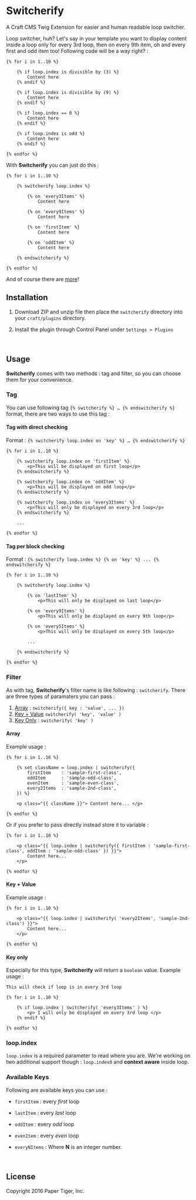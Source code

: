 # Switcherify

A Craft CMS Twig Extension for easier and human readable loop switcher. 

Loop switcher, huh? Let's say in your template you want to display content inside a loop only for every 3rd loop, then on every 9th item, oh and every first and odd item too! Following code will be a way right? :

```Twig
{% for i in 1..10 %}

	{% if loop.index is divisible by (3) %}
		Content here
	{% endif %}
	
	{% if loop.index is divisible by (9) %}
		Content here
	{% endif %}
	
	{% if loop.index == 0 %}
		Content here
	{% endif %}
	
	{% if loop.index is odd %}
		Content here
	{% endif %}
	
{% endfor %}
```

With **Switcherify** you can just do this :

```Twig
{% for i in 1..10 %}

	{% switcherify loop.index %}

		{% on 'every3Items' %}
			Content here

		{% on 'every9Items' %}
			Content here

		{% on 'firstItem' %}
			Content here
			
		{% on 'oddItem' %}
			Content here

	{% endswitcherify %}

{% endfor %}
```

And of course there are [more](#usage)!



## Installation
1. Download ZIP and unzip file then place the `switcherify` directory into your `craft/plugins` directory.

2. Install the plugin through Control Panel under `Settings > Plugins`

   ​

## Usage
**Switcherify** comes with two methods : tag and filter, so you can choose them for your convenience.



### Tag

You can use following tag `{% switcherify %} … {% endswitcherify %}` format, there are two ways to use this tag :



#### Tag with direct checking

Format : `{% switcherify loop.index on 'key' %} … {% endswitcherify %}`

```Twig
{% for i in 1..10 %}
	
	{% switcherify loop.index on 'firstItem' %}
		<p>This will be displayed on first loop</p>
	{% endswitcherify %}

	{% switcherify loop.index on 'oddItem' %}
		<p>This will be displayed on odd loop</p>
	{% endswitcherify %}

	{% switcherify loop.index on 'every3Items' %}
		<p>This will only be displayed on every 3rd loop</p>
	{% endswitcherify %}
	
	...

{% endfor %}
```



#### Tag per block checking

Format : `{% switcherify loop.index %} {% on 'key' %} ... {% endswitcherify %}`

```Twig
{% for i in 1..10 %}

	{% switcherify loop.index %}

		{% on 'lastItem' %}
			<p>This will only be displayed on last loop</p>

		{% on 'every9Items' %}
			<p>This will only be displayed on every 9th loop</p>

		{% on 'every5Items' %}
			<p>This will only be displayed on every 5th loop</p>
			
		...

	{% endswitcherify %}

{% endfor %}
```



### Filter

As with tag, **Switcherify**'s filter name is like following : `switcherify`. There are three types of paramaters you can pass :

1. [Array](#array) : `switcherify({ key : 'value', ... })`
2. [Key + Value](#key+value) `switcherify( 'key', 'value' )`
3. [Key Only](#keyonly) : `switcherify( 'key' )`




#### Array

Example usage :

```Twig
{% for i in 1..10 %}

	{% set className = loop.index | switcherify({
		firstItem    : 'sample-first-class',
		oddItem      : 'sample-odd-class',
		evenItem     : 'sample-even-class',
		every2Items  : 'sample-2nd-class',
	}) %}
	
	<p class="{{ className }}"> Content here... </p>
	
{% endfor %}
```

Or if you prefer to pass directly instead store it to variable :

```Twig
{% for i in 1..10 %}

	<p class="{{ loop.index | switcherify({ firstItem : 'sample-first-class', oddItem : 'sample-odd-class' }) }}">
		Content here...
	</p>
	
{% endfor %}
```



#### Key + Value

Example usage :

```Twig
{% for i in 1..10 %}

	<p class="{{ loop.index | switcherify( 'every2Items', 'sample-2nd-class') }}">
		Content here...
	</p>
	
{% endfor %}
```



#### Key only

Especially for this type, **Switcherify** will return a `boolean` value.  Example usage :

```Twig
This will check if loop is in every 3rd loop

{% for i in 1..10 %}

	{% if loop.index | switcherify( 'every3Items' ) %}
		<p> I will only be displayed on every 3rd loop </p>
	{% endif %}
	
{% endfor %}
```



### loop.index

`loop.index` is a required parameter to read where you are. We're working on two additional support though : `loop.index0` and **context aware** inside loop.



### Available Keys

Following are available keys you can use :

- `firstItem` : every *first* loop

- `lastItem` : every *last* loop

- `oddItem` : every *odd* loop

- `evenItem` : every *even* loop

- `everyNItems` : Where **N** is an integer number.

  ​

## License

Copyright 2016 Paper Tiger, Inc.